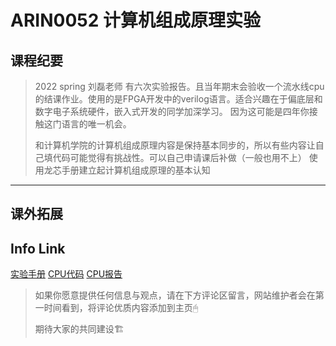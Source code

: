 
# ARIN0052 计算机组成原理实验

## 课程纪要
> 2022 spring 刘磊老师
> 有六次实验报告。且当年期末会验收一个流水线cpu的结课作业。使用的是FPGA开发中的verilog语言。适合兴趣在于偏底层和数字电子系统硬件，嵌入式开发的同学加深学习。
> 因为这可能是四年你接触这门语言的唯一机会。
> 
> 和计算机学院的计算机组成原理内容是保持基本同步的，所以有些内容让自己填代码可能觉得有挑战性。可以自己申请课后补做（一般也用不上）
> 使用龙芯手册建立起计算机组成原理的基本认知


*******


## 课外拓展

## Info Link
[实验手册](https://github.com/NKUAI-ICU-REPO/NKUAI.ICU/raw/site-org/resources/grade2/ARIN0052/LS-CPU-EXB-003cpu设计与体系结构实验指导手册v1.0(完整版)_20171014.pdf)
[CPU代码](https://github.com/NKUAI-ICU-REPO/NKUAI.ICU/raw/site-org/resources/grade2/ARIN0052/computerOrgCpu.zip/)
[CPU报告](https://github.com/NKUAI-ICU-REPO/NKUAI.ICU/raw/site-org/resources/grade2/ARIN0052/computerorg_final.pdf)

> 如果你愿意提供任何信息与观点，请在下方评论区留言，网站维护者会在第一时间看到，将评论优质内容添加到主页🖱
>
> 期待大家的共同建设🏗
